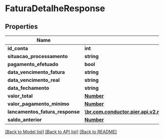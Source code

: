 # FaturaDetalheResponse

## Properties
Name | Type | Description | Notes
------------ | ------------- | ------------- | -------------
**id_conta** | **int** | {{{fatura_response_id_conta_value}}} | [optional] 
**situacao_processamento** | **string** | {{{fatura_response_situacao_processamento_value}}} | [optional] 
**pagamento_efetuado** | **bool** | {{{fatura_response_pagamento_efetuado_value}}} | [optional] 
**data_vencimento_fatura** | **string** | {{{fatura_response_data_vencimento_fatura_value}}} | [optional] 
**data_vencimento_real** | **string** | {{{fatura_response_data_vencimento_real_value}}} | [optional] 
**data_fechamento** | **string** | {{{fatura_response_data_fechamento_value}}} | [optional] 
**valor_total** | [**Number**](Number.md) | {{{fatura_response_valor_total_value}}} | [optional] 
**valor_pagamento_minimo** | [**Number**](Number.md) | {{{fatura_response_valor_pagamento_minimo_value}}} | [optional] 
**lancamentos_fatura_response** | [**\br.com.conductor.pier.api.v2.model\LancamentoFaturaResponse[]**](LancamentoFaturaResponse.md) | {{{fatura_detalhe_response_lancamentos_fatura_response_value}}} | [optional] 
**saldo_anterior** | [**Number**](Number.md) | {{{fatura_response_saldo_anterior_value}}} | [optional] 

[[Back to Model list]](../README.md#documentation-for-models) [[Back to API list]](../README.md#documentation-for-api-endpoints) [[Back to README]](../README.md)


